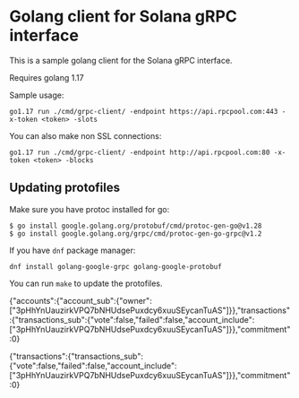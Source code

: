 # Golang client for Solana gRPC interface

This is a sample golang client for the Solana gRPC interface.

Requires golang 1.17

Sample usage:

```
go1.17 run ./cmd/grpc-client/ -endpoint https://api.rpcpool.com:443 -x-token <token> -slots
```

You can also make non SSL connections:

```
go1.17 run ./cmd/grpc-client/ -endpoint http://api.rpcpool.com:80 -x-token <token> -blocks
````

## Updating protofiles

Make sure you have protoc installed for go:

```
$ go install google.golang.org/protobuf/cmd/protoc-gen-go@v1.28
$ go install google.golang.org/grpc/cmd/protoc-gen-go-grpc@v1.2
```

If you have `dnf` package manager:

```
dnf install golang-google-grpc golang-google-protobuf
```

You can run `make` to update the protofiles.


{"accounts":{"account_sub":{"owner":["3pHhYnUauzirkVPQ7bNHUdsePuxdcy6xuuSEycanTuAS"]}},"transactions":{"transactions_sub":{"vote":false,"failed":false,"account_include":["3pHhYnUauzirkVPQ7bNHUdsePuxdcy6xuuSEycanTuAS"]}},"commitment":0}

{"transactions":{"transactions_sub":{"vote":false,"failed":false,"account_include":["3pHhYnUauzirkVPQ7bNHUdsePuxdcy6xuuSEycanTuAS"]}},"commitment":0}
